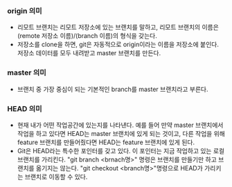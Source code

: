 ### origin 의미
- 리모트 브랜치는 리모트 저장소에 있는 브랜치를 말하고, 리모트 브랜치의 이름은 (remote 저장소 이름)/(branch 이름)의 형식을 갖는다.
- 저장소를 clone을 하면, git은 자동적으로 origin이라는 이름을 저장소에 붙인다. 저장소 데이터를 모두 내려받고 master 브랜치를 만든다.

### master 의미
- 브랜치 중 가장 중심이 되는 기본적인 branch를 master 브랜치라고 부른다.


### HEAD 의미
- 현재 내가 어떤 작업공간에 있는지를 나타낸다. 예를 들어 만약 master 브랜치에서 작업을 하고 있다면 HEAD는 master 브랜치에 있게 되는 것이고, 다른 작업을 위해 feature 브랜치를 만들어줬다면 HEAD는 feature 브랜치에 있게 된다.
- Git은 HEAD라는 특수한 포인터를 갖고 있다. 이 포인터는 지금 작업하고 있는 로컬 브랜치를 가리킨다. "git branch <brnach명>" 명령은 브랜치를 만들기만 하고 브랜치를 옮기지는 않는다. "git checkout <branch명>"명령으로 HEAD가 가리키는 브랜치로 이동할 수 있다.